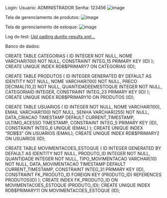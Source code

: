 Login:
Usuario: ADMINISTRADOR
Senha: 123456
![image](https://github.com/klauberAguiar/Teste-Khipo/assets/108275217/133edce8-d8fb-4c00-89d1-375cdec7d27e)

Tela de gerenciamento de produtos: 
![image](https://github.com/klauberAguiar/Teste-Khipo/assets/108275217/6a53d9ff-efbb-4d06-8cbb-59f7843d9d6c)

Tela de gerenciamento de estoque:
![image](https://github.com/klauberAguiar/Teste-Khipo/assets/108275217/0ba3466b-6a26-466c-b8a3-8eadd881b158)

Log do test: 
[Upl<?xml version="1.0" encoding="UTF-8" standalone="yes" ?>
<test-results name="C:\Teste Delphi\Teste-Khipo\Test\Win32\Debug\ProjectTest.exe" total="8" errors="0" failures="0" ignored="0" inconclusive="0" not-run="0" skipped="0" invalid="0" date="2024-03-11" time="2.496">
  <culture-info current-culture="en" current-uiculture="en" />
  <test-suite type="Assembly" name="ProjectTest.exe" executed="true" result="Success" success="True" time="2.496" asserts="0">
    <results>
        <test-suite type="Namespace" name="teste" executed="true" result="Success" success="True" time="2.493" asserts="0" >
          <results>
              <test-suite type="Fixture" name="TTesteConexao" executed="True" result="Success" success="True" time="0.209" >
                <results>
                  <test-case name="TesteConectar" executed="True" result="Success" success="True" time="0.063" asserts="0" />
                  <test-case name="TesteFalhaConectar" executed="True" result="Success" success="True" time="0.005" asserts="0" />
                </results>
              </test-suite>
              <test-suite type="Fixture" name="TestTFormProdutos" executed="True" result="Success" success="True" time="0.138" >
                <results>
                  <test-case name="TesteBotoesAposNovo" executed="True" result="Success" success="True" time="0.000" asserts="0" />
                  <test-case name="TesteSalvarProduto" executed="True" result="Success" success="True" time="0.003" asserts="0" />
                </results>
              </test-suite>
              <test-suite type="Fixture" name="TLoginServiceTest" executed="True" result="Success" success="True" time="0.005" >
                <results>
                  <test-case name="TestAuthenticateUser_ValidCredentials_ReturnsTrue" executed="True" result="Success" success="True" time="0.003" asserts="0" />
                  <test-case name="TestAuthenticateUser_InvalidCredentials_ReturnsFalse" executed="True" result="Success" success="True" time="0.001" asserts="0" />
                </results>
              </test-suite>
              <test-suite type="Fixture" name="TTesteMessages" executed="True" result="Success" success="True" time="2.089" >
                <results>
                  <test-case name="TesteShowMessage" executed="True" result="Success" success="True" time="2.088" asserts="0" />
                </results>
              </test-suite>
              <test-suite type="Fixture" name="TestTFormMovimentacaoEstoque" executed="True" result="Success" success="True" time="0.052" >
                <results>
                  <test-case name="TesteMovimentacaoEstoque" executed="True" result="Success" success="True" time="0.006" asserts="0" />
                </results>
              </test-suite>
          </results>
        </test-suite>
    </results>
  </test-suite>
</test-results>
oading dunitx-results.xml…]()



Banco de dados:

CREATE TABLE CATEGORIAS (
	ID INTEGER NOT NULL,
	NOME VARCHAR(100) NOT NULL,
	CONSTRAINT INTEG_15 PRIMARY KEY (ID)
);
CREATE UNIQUE INDEX RDB$PRIMARY7 ON CATEGORIAS (ID);


CREATE TABLE PRODUTOS (
	ID INTEGER GENERATED BY DEFAULT AS IDENTITY NOT NULL,
	NOME VARCHAR(100) NOT NULL,
	PRECO DECIMAL(10,2) NOT NULL,
	QUANTIDADEEMESTOQUE INTEGER NOT NULL,
	CATEGORIAID INTEGER,
	CONSTRAINT INTEG_23 PRIMARY KEY (ID)
);
CREATE UNIQUE INDEX RDB$PRIMARY10 ON PRODUTOS (ID);

CREATE TABLE USUARIOS (
	ID INTEGER NOT NULL,
	NOME VARCHAR(100),
	EMAIL VARCHAR(100) NOT NULL,
	SENHA VARCHAR(255) NOT NULL,
	DATA_CRIACAO TIMESTAMP DEFAULT CURRENT_TIMESTAMP,
	ULTIMO_ACESSO TIMESTAMP,
	CONSTRAINT INTEG_5 PRIMARY KEY (ID),
	CONSTRAINT INTEG_6 UNIQUE (EMAIL)
);
CREATE UNIQUE INDEX "RDB$3" ON USUARIOS (EMAIL);
CREATE UNIQUE INDEX RDB$PRIMARY2 ON USUARIOS (ID);


CREATE TABLE MOVIMENTACOES_ESTOQUE (
	ID INTEGER GENERATED BY DEFAULT AS IDENTITY NOT NULL,
	PRODUTO_ID INTEGER NOT NULL,
	QUANTIDADE INTEGER NOT NULL,
	TIPO_MOVIMENTACAO VARCHAR(10) NOT NULL,
	DATA_MOVIMENTACAO TIMESTAMP DEFAULT CURRENT_TIMESTAMP,
	CONSTRAINT INTEG_31 PRIMARY KEY (ID),
	CONSTRAINT FK_PRODUTO_ID FOREIGN KEY (PRODUTO_ID) REFERENCES PRODUTOS(ID)
);
CREATE INDEX FK_PRODUTO_ID ON MOVIMENTACOES_ESTOQUE (PRODUTO_ID);
CREATE UNIQUE INDEX RDB$PRIMARY11 ON MOVIMENTACOES_ESTOQUE (ID);
